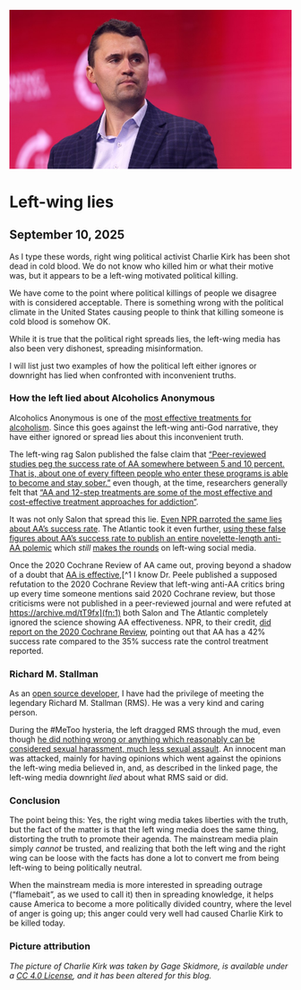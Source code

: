 ![blogpic](pics/CharlieKirk.jpg)
# Left-wing lies
## September 10, 2025

As I type these words, right wing political activist Charlie Kirk
has been shot dead in cold blood. We do not know who killed him
or what their motive was, but it appears to be a left-wing
motivated political killing. 

We have come to the point where political killings of people we
disagree with is considered acceptable. There is something wrong
with the political climate in the United States causing people
to think that killing someone is cold blood is somehow OK. 

While it is true that the political right spreads lies, the left-wing
media has also been very dishonest, spreading misinformation.

I will list just two examples of how the political left either ignores
or downright has lied when confronted with inconvenient truths.

### How the left lied about Alcoholics Anonymous

Alcoholics Anonymous is one of the [most effective treatments
for alcoholism](https://archive.ph/Nig4w). Since this goes against
the left-wing anti-God narrative, they have either ignored or 
spread lies about this inconvenient truth.

The left-wing rag Salon published the false claim that
[“Peer-reviewed studies peg the success rate of AA somewhere between 5
and 10 percent. That is, about one of every fifteen people who enter these
programs is able to become and stay sober.”](https://archive.ph/SBJE3)
even though, at the time, researchers generally felt that [“AA and 12-step
treatments are some of the most effective and cost-effective treatment
approaches for addiction”](https://archive.ph/Z79Ob).

It was not only Salon that spread this lie. [Even NPR parroted the same
lies about AA’s success rate](https://archive.ph/DTtXQ). The Atlantic
took it even further, [using these false figures about AA’s success 
rate to publish an entire novelette-length anti-AA 
polemic](https://archive.ph/OcyJ5) which _still_ [makes the 
rounds](https://archive.ph/MBYrp) on left-wing social media.

Once the 2020 Cochrane Review of AA came out, proving beyond a shadow of
a doubt that [AA is effective](https://archive.ph/XzDJx),[^1 I know Dr.
Peele published a supposed refutation to the 2020 Cochrane Review that
left-wing anti-AA critics bring up every time someone mentions said 2020
Cochrane review, but those criticisms were not published in a peer-reviewed
journal and were refuted at https://archive.md/tT9fx](fn:1) both Salon and
The Atlantic completely ignored the science showing AA effectiveness. NPR, 
to their credit, [did report on the 2020 Cochrane 
Review](https://archive.ph/VYyKS), pointing out that AA has a 42% success 
rate compared to the 35% success rate the control treatment reported.

### Richard M. Stallman

As an [open source developer](https://github.com/samboy), I have had the
privilege of meeting the legendary Richard M. Stallman (RMS). He was a 
very kind and caring person.

During the
#MeToo hysteria, the left dragged RMS through the mud, even though
[he did nothing wrong or anything which reasonably can be considered sexual
harassment, much less sexual 
assault](https://sterling-archermedes.github.io/). An innocent man was
attacked, mainly for having opinions which went against the opinions
the left-wing media believed in, and, as described in the linked page,
the left-wing media downright _lied_ about what RMS said or did.

### Conclusion

The point being this: Yes, the right wing media takes liberties with 
the truth, but the fact of the matter is that the left wing media does
the same thing, distorting the truth to promote their agenda. The 
mainstream media plain simply _cannot_ be trusted, and realizing that
both the left wing and the right wing can be loose with the facts has
done a lot to convert me from being left-wing to being politically
neutral.

When the mainstream media is more interested in spreading outrage
(“flamebait”, as we used to call it) then in spreading knowledge, it
helps cause America to become a more politically divided country, where
the level of anger is going up; this anger could very well had caused
Charlie Kirk to be killed today.

### Picture attribution
_The picture of Charlie Kirk was taken by Gage Skidmore, is available
under a [CC 4.0 
License](https://creativecommons.org/licenses/by-sa/4.0/deed.en), and it
has been altered for this blog._
